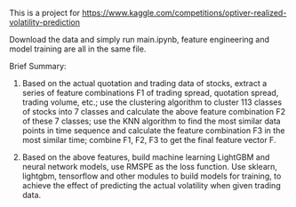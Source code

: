 This is a project for https://www.kaggle.com/competitions/optiver-realized-volatility-prediction

Download the data and simply run main.ipynb, feature engineering and model training are all in the same file.

Brief Summary:

1. Based on the actual quotation and trading data of stocks, extract a series of feature combinations F1 of trading spread, quotation spread, trading volume, etc.; use the clustering algorithm to cluster 113 classes of stocks into 7 classes and calculate the above feature combination F2 of these 7 classes; use the KNN algorithm to find the most similar data points in time sequence and calculate the feature combination F3 in the most similar time; combine F1, F2, F3 to get the final feature vector F.

2. Based on the above features, build machine learning LightGBM and neural network models, use RMSPE as the loss function. Use sklearn, lightgbm, tensorflow and other modules to build models for training, to achieve the effect of predicting the actual volatility when given trading data.

